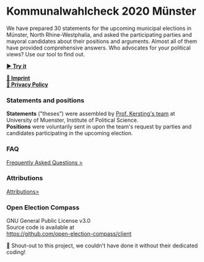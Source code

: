 # Kommunalwahlcheck 2020 Münster

We have prepared 30 statements for the upcoming municipal elections in Münster, North Rhine-Westphalia, and asked the participating parties and mayoral candidates about their positions and arguments. Almost all of them have provided comprehensive answers. Who advocates for your political views? Use our tool to find out.

**[▶ Try it](https://muenster.kommunalwahlcheck.de)**

**[📄 Imprint](imprint.md)**\
**[📄 Privacy Policy](privacy.md)**

### Statements and positions
**Statements** ("theses") were assembled by [Prof. Kersting's team](https://www.uni-muenster.de/IfPol/Kersting/URII/) at University of Muenster, Institute of Political Science.  
**Positions** were voluntarily sent in upon the team's request by parties and candidates participating in the upcoming election.

### FAQ
[Frequently Asked Questions >](https://www.uni-muenster.de/IfPol/Kersting/URII/)

### Attributions
[Attributions> ](attribution.md)

### Open Election Compass
GNU General Public License v3.0\
Source code is available at\
https://github.com/open-election-compass/client

👏 Shout-out to this project, we couldn't have done it without their dedicated coding!
